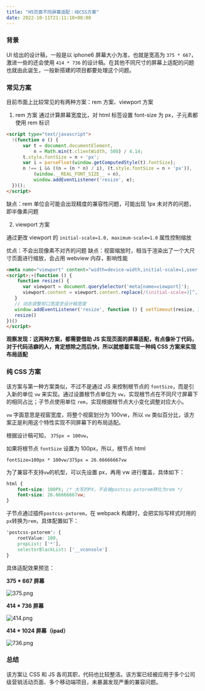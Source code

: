 ```yaml
---
title: "H5页面不同屏幕适配：纯CSS方案"
date: 2022-10-11T21:11:18+08:00
---
```


### 背景

UI 给出的设计稿，一般是以 iphone6 屏幕大小为准，也就是宽高为 `375 * 667`，激进一些的还会使用 `414 * 736` 的设计稿。在其他不同尺寸的屏幕上适配的问题也就由此诞生，一般新搭建的项目都要处理这个问题。

### 常见方案

目前市面上比较常见的有两种方案：rem 方案、viewport 方案

1. rem 方案 通过计算屏幕宽度比，对 html 标签设置 font-size 为 px，子元素都使用 rem 标识

```html
<script type="text/javascript">
  !(function e () {
      var t = document.documentElement,
          n = Math.min(t.clientWidth, 500) / 4.14;
      t.style.fontSize = n + 'px';
      var i = parseFloat(window.getComputedStyle(t).fontSize);
      n !== i && ((n = (n * n) / i), (t.style.fontSize = n + 'px')),
          (window.__REAL_FONT_SIZE__ = n),
          window.addEventListener('resize', e);
  })();
</script>
```

缺点：rem 单位会可能会出现精度的兼容性问题，可能出现 1px 未对齐的问题，即半像素问题

2. viewport 方案

通过更改 viewport 的 `initial-scale=1.0, maximum-scale=1.0` 属性控制缩放

优点：不会出现像素不对齐的问题 缺点：视窗缩放时，相当于渲染出了一个大尺寸页面进行缩放，会占用 webview 内存，影响性能

```html
<meta name="viewport" content="width=device-width,initial-scale=1,user-scalable=no"/>
<script>;+(function () {
    function resize() {
      var viewport = document.querySelector('meta[name=viewport]');
      viewport.content = viewport.content.replace(/(initial-scale=)[^,]*/i, '$1'.concat(screen.width / 818))
   }
   // 动态调整视口宽度至设计稿宽度
   window.addEventListener('resize', function () { setTimeout(resize, 300) });
   resize()
})()
</script>
```

**观察发现：这两种方案，都需要借助 JS 实现页面的屏幕适配，有点像补丁代码，对于代码洁癖的人，肯定想除之而后快，所以就想着实现一种纯 CSS 方案来实现布局适配**

### 纯 CSS 方案

该方案与第一种方案类似，不过不是通过 JS 来控制根节点的 `fontSize`，而是引入新的单位 `vw` 来实现。通过设置根节点单位为 `vw`，实现根节点在不同尺寸屏幕下的相同占比；子节点使用单位 `rem`，实现根据根节点大小变化调整对应大小。

`vw` 字面意思是视窗宽度，将整个视窗划分为 100vw，所以 `vw` 类似百分比，该方案正是利用这个特性实现不同屏幕下的布局适配。

根据设计稿可知， `375px = 100vw`，

如果将根节点 `fontSize` 设置为 100px，所以，根节点 html

`fontSize=100px * 100vw/375px = 26.66666667vw`

为了兼容不支持`vw`的机型，可以先设置 px，再用 vw 进行覆盖，具体如下：

```css
html {
    font-size: 100PX; /* 大写的PX，不会被postcss-pxtorem转化为rem */ 
    font-size: 26.66666667vw;
}
```

子节点通过插件`postcss-pxtorem`，在 webpack 构建时，会把实际写样式时用的`px`转换为`rem`，具体配置如下：

```css
'postcss-pxtorem': {
    rootValue: 100,
    propList: ['*'],
    selectorBlackList: ['__vconsole']
}
```

具体适配效果预览：

**375 * 667 屏幕**

![375.png](https://p6-juejin.byteimg.com/tos-cn-i-k3u1fbpfcp/eecb00846fb04aeba49c4c13ef38d57c~tplv-k3u1fbpfcp-zoom-in-crop-mark:4536:0:0:0.awebp?)

**414 * 736 屏幕**

![414.png](https://p6-juejin.byteimg.com/tos-cn-i-k3u1fbpfcp/047af2b03192430d90df1da943499f33~tplv-k3u1fbpfcp-zoom-in-crop-mark:4536:0:0:0.awebp?)

**414 * 1024 屏幕（ipad）**

![736.png](https://p6-juejin.byteimg.com/tos-cn-i-k3u1fbpfcp/4c434349eeaa454cbac4af9212575999~tplv-k3u1fbpfcp-zoom-in-crop-mark:4536:0:0:0.awebp?)

### 总结

该方案让 CSS 和 JS 各司其职，代码也比较整洁。该方案已经被应用于多个公司级营销活动页面、多个移动端项目，未暴漏发现严重的兼容问题。
